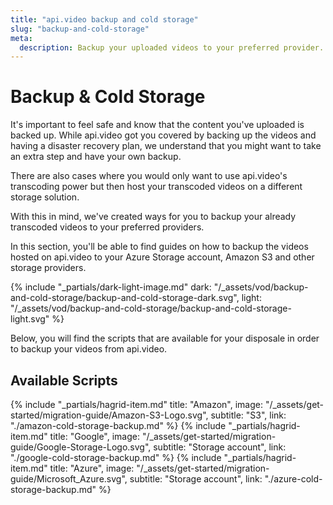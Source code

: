 ```yaml
---
title: "api.video backup and cold storage"
slug: "backup-and-cold-storage"
meta:
  description: Backup your uploaded videos to your preferred provider.
---
```


# Backup & Cold Storage

It's important to feel safe and know that the content you've uploaded is backed up. While api.video got you covered by backing up the videos and having a disaster recovery plan, we understand that you might want to take an extra step and have your own backup.

There are also cases where you would only want to use api.video's transcoding power but then host your transcoded videos on a different storage solution.

With this in mind, we've created ways for you to backup your already transcoded videos to your preferred providers.

In this section, you'll be able to find guides on how to backup the videos hosted on api.video to your Azure Storage account, Amazon S3 and other storage providers.


{% include "_partials/dark-light-image.md" dark: "/_assets/vod/backup-and-cold-storage/backup-and-cold-storage-dark.svg", light: "/_assets/vod/backup-and-cold-storage/backup-and-cold-storage-light.svg" %}

Below, you will find the scripts that are available for your disposale in order to backup your videos from api.video.

## Available Scripts

<div class="hagrid">

{% include "_partials/hagrid-item.md" title: "Amazon", image: "/_assets/get-started/migration-guide/Amazon-S3-Logo.svg", subtitle: "S3",  link: "./amazon-cold-storage-backup.md" %}
{% include "_partials/hagrid-item.md" title: "Google", image: "/_assets/get-started/migration-guide/Google-Storage-Logo.svg", subtitle: "Storage account",  link: "./google-cold-storage-backup.md" %}
{% include "_partials/hagrid-item.md" title: "Azure", image: "/_assets/get-started/migration-guide/Microsoft_Azure.svg", subtitle: "Storage account",  link: "./azure-cold-storage-backup.md" %}

</div>
